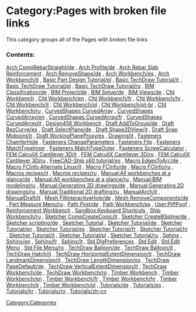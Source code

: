 # Category:Pages with broken file links
This category groups all of the Pages with broken file links

### Contents:

[Arch CompRebarStraight/de](Arch_CompRebarStraight/de.md) , [Arch Profile/de](Arch_Profile/de.md) , [Arch Rebar Slab Reinforcement](Arch_Rebar_Slab_Reinforcement.md) , [Arch RemoveShape/de](Arch_RemoveShape/de.md) , [Arch Workbench/es](Arch_Workbench/es.md) , [Arch Workbench/it](Arch_Workbench/it.md) , [Basic Part Design Tutorial/pl](Basic_Part_Design_Tutorial/pl.md) , [Basic TechDraw Tutorial/it](Basic_TechDraw_Tutorial/it.md) , [Basic TechDraw Tutorial/pl](Basic_TechDraw_Tutorial/pl.md) , [Basic TechDraw Tutorial/ru](Basic_TechDraw_Tutorial/ru.md) , [BIM Classification/de](BIM_Classification/de.md) , [BIM Project/de](BIM_Project/de.md) , [BIM Setup/de](BIM_Setup/de.md) , [BIM Views/de](BIM_Views/de.md) , [Cfd Workbench](Cfd_Workbench.md) , [Cfd Workbench/en](Cfd_Workbench/en.md) , [Cfd Workbench/fr](Cfd_Workbench/fr.md) , [Cfd Workbench/hr](Cfd_Workbench/hr.md) , [Cfd Workbench/it](Cfd_Workbench/it.md) , [Cfd Workbench/pl](Cfd_Workbench/pl.md) , [Cfd Workbench/pt-br](Cfd_Workbench/pt-br.md) , [Cfd Workbench/ru](Cfd_Workbench/ru.md) , [CurvedShapes CurvedArray](CurvedShapes_CurvedArray.md) , [CurvedShapes CurvedArray/en](CurvedShapes_CurvedArray/en.md) , [CurvedShapes CurvedArray/fr](CurvedShapes_CurvedArray/fr.md) , [CurvedShapes CurvedArray/it](CurvedShapes_CurvedArray/it.md) , [Design456 Workbench](Design456_Workbench.md) , [Draft AddToGroup/de](Draft_AddToGroup/de.md) , [Draft BezCurve/es](Draft_BezCurve/es.md) , [Draft SelectPlane/de](Draft_SelectPlane/de.md) , [Draft Shape2DView/it](Draft_Shape2DView/it.md) , [Draft Snap Midpoint/it](Draft_Snap_Midpoint/it.md) , [Draft WorkingPlaneProxy/es](Draft_WorkingPlaneProxy/es.md) , [Drawing/it](Drawing/it.md) , [Fasteners ChamferHole](Fasteners_ChamferHole.md) , [Fasteners ChangeParameters](Fasteners_ChangeParameters.md) , [Fasteners Flip](Fasteners_Flip.md) , [Fasteners MatchTypeInner](Fasteners_MatchTypeInner.md) , [Fasteners MatchTypeOuter](Fasteners_MatchTypeOuter.md) , [Fasteners ScrewCalculator](Fasteners_ScrewCalculator.md) , [FEM CalculiX Cantilever 3D/it](FEM_CalculiX_Cantilever_3D/it.md) , [FEM CalculiX Cantilever 3D/ro](FEM_CalculiX_Cantilever_3D/ro.md) , [FEM CalculiX Cantilever 3D/ru](FEM_CalculiX_Cantilever_3D/ru.md) , [FreeCAD-Ship s60 tutorial/es](FreeCAD-Ship_s60_tutorial/es.md) , [Macro EdgesToArc/de](Macro_EdgesToArc/de.md) , [Macro FCInfo Alternate Linux/it](Macro_FCInfo_Alternate_Linux/it.md) , [Macro FCInfo/de](Macro_FCInfo/de.md) , [Macro FCInfo/ru](Macro_FCInfo/ru.md) , [Macros recipes/it](Macros_recipes/it.md) , [Macros recipes/ru](Macros_recipes/ru.md) , [Manual:All workbenches at a glance/de](Manual:All_workbenches_at_a_glance/de.md) , [Manual:All workbenches at a glance/ru](Manual:All_workbenches_at_a_glance/ru.md) , [Manual:BIM modeling/ru](Manual:BIM_modeling/ru.md) , [Manual:Generating 2D drawings/de](Manual:Generating_2D_drawings/de.md) , [Manual:Generating 2D drawings/ru](Manual:Generating_2D_drawings/ru.md) , [Manual:Traditional 2D drafting/ru](Manual:Traditional_2D_drafting/ru.md) , [ManualArch/it](ManualArch/it.md) , [ManualDraft/it](ManualDraft/it.md) , [Mesh FillInteractiveHole/de](Mesh_FillInteractiveHole/de.md) , [Mesh RemoveComponents/de](Mesh_RemoveComponents/de.md) , [Part Measure Menu/ru](Part_Measure_Menu/ru.md) , [Path Post/de](Path_Post/de.md) , [Path Workbench/es](Path_Workbench/es.md) , [User:PiffPoof](User:PiffPoof.md) , [Reinforcement Workbench](Reinforcement_Workbench.md) , [Sandbox:Keyboard Shortcuts](Sandbox:Keyboard_Shortcuts.md) , [Ship Workbench/ru](Ship_Workbench/ru.md) , [Sketcher CompCreateConic/it](Sketcher_CompCreateConic/it.md) , [Sketcher CreateBSpline/de](Sketcher_CreateBSpline/de.md) , [Sketcher scripting/de](Sketcher_scripting/de.md) , [Sketcher Tutorial](Sketcher_Tutorial.md) , [Sketcher Tutorial/de](Sketcher_Tutorial/de.md) , [Sketcher Tutorial/en](Sketcher_Tutorial/en.md) , [Sketcher Tutorial/es](Sketcher_Tutorial/es.md) , [Sketcher Tutorial/fr](Sketcher_Tutorial/fr.md) , [Sketcher Tutorial/hr](Sketcher_Tutorial/hr.md) , [Sketcher Tutorial/it](Sketcher_Tutorial/it.md) , [Sketcher Tutorial/pl](Sketcher_Tutorial/pl.md) , [Sketcher Tutorial/ru](Sketcher_Tutorial/ru.md) , [Sphinx](Sphinx.md) , [Sphinx/en](Sphinx/en.md) , [Sphinx/fr](Sphinx/fr.md) , [Sphinx/it](Sphinx/it.md) , [Std DlgPreferences](Std_DlgPreferences.md) , [Std Edit](Std_Edit.md) , [Std Edit Menu](Std_Edit_Menu.md) , [Std File Menu/ro](Std_File_Menu/ro.md) , [TechDraw Balloon/de](TechDraw_Balloon/de.md) , [TechDraw Balloon/it](TechDraw_Balloon/it.md) , [TechDraw Hatch/it](TechDraw_Hatch/it.md) , [TechDraw HorizontalExtentDimension/it](TechDraw_HorizontalExtentDimension/it.md) , [TechDraw LandmarkDimension/it](TechDraw_LandmarkDimension/it.md) , [TechDraw LengthDimension/es](TechDraw_LengthDimension/es.md) , [TechDraw PageDefault/de](TechDraw_PageDefault/de.md) , [TechDraw VerticalExtentDimension/it](TechDraw_VerticalExtentDimension/it.md) , [TechDraw Workbench/de](TechDraw_Workbench/de.md) , [TechDraw Workbench/ro](TechDraw_Workbench/ro.md) , [Timber Workbench](Timber_Workbench.md) , [Timber Workbench/en](Timber_Workbench/en.md) , [Timber Workbench/fr](Timber_Workbench/fr.md) , [Timber Workbench/hr](Timber_Workbench/hr.md) , [Timber Workbench/it](Timber_Workbench/it.md) , [Timber Workbench/pl](Timber_Workbench/pl.md) , [Tutorials/de](Tutorials/de.md) , [Tutorials/es](Tutorials/es.md) , [Tutorials/hr](Tutorials/hr.md) , [Tutorials/ro](Tutorials/ro.md) , [Tutorials/zh-cn](Tutorials/zh-cn.md)

[Category:Categories](Category:Categories.md)

